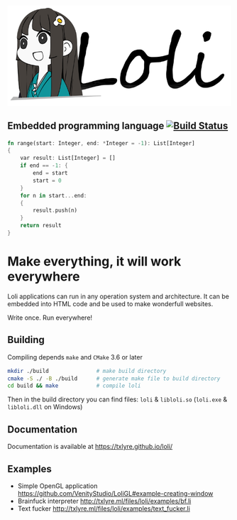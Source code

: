 ![logo](loli.png)
## Embedded programming language [![Build Status](https://travis-ci.org/txlyre/loli.svg?branch=master)](https://travis-ci.org/txlyre/loli)

```rust
fn range(start: Integer, end: *Integer = -1): List[Integer]
{
    var result: List[Integer] = []
    if end == -1: {
        end = start
        start = 0
    }
    for n in start...end:
    {
        result.push(n)
    }
    return result
}
```

# Make everything, it will work everywhere
Loli applications can run in any operation system and architecture. It can be embedded into HTML code and be used to make wonderfull websites. 

Write once. Run everywhere!

## Building

Compiling depends ``make`` and ``CMake`` 3.6 or later

```bash
mkdir ./build               # make build directory
cmake -S ./ -B ./build      # generate make file to build directory
cd build && make            # compile loli
```

Then in the build directory you can find files: ``loli`` & ``libloli.so`` (``loli.exe`` & ``libloli.dll`` on Windows)

## Documentation
Documentation is available at https://txlyre.github.io/loli/

## Examples

- Simple OpenGL application <https://github.com/VenityStudio/LoliGL#example-creating-window>
- Brainfuck interpreter <http://txlyre.ml/files/loli/examples/bf.li>
- Text fucker <http://txlyre.ml/files/loli/examples/text_fucker.li>
